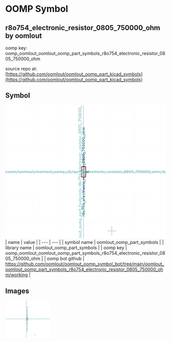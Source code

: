 # OOMP Symbol  
## r8o754_electronic_resistor_0805_750000_ohm  by oomlout  
  
oomp key: oomp_oomlout_oomlout_oomp_part_symbols_r8o754_electronic_resistor_0805_750000_ohm  
  
source repo at: [https://github.com/oomlout/oomlout_oomp_part_kicad_symbols](https://github.com/oomlout/oomlout_oomp_part_kicad_symbols)  
## Symbol  
  
[![working.png](working_600.png)](working.png)  
| name | value | 
| --- | --- | 
| symbol name | oomlout_oomp_part_symbols | 
| library name | oomlout_oomp_part_symbols | 
| oomp key | oomp_oomlout_oomlout_oomp_part_symbols_r8o754_electronic_resistor_0805_750000_ohm | 
| oomp bot github | https://github.com/oomlout/oomlout_oomp_symbol_bot/tree/main/oomlout_oomlout_oomp_part_symbols_r8o754_electronic_resistor_0805_750000_ohm/working | 
## Images  
  
[![working.png](working_140.png)](working.png)  
